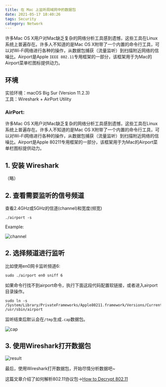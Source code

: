 ```yaml
---
title: 在 Mac 上监听局域网中的数据包
date: 2021-05-17 18:40:26
tags: Security
category: Network
---
```

许多Mac OS X用户对Mac缺乏复杂的网络分析工具感到遗憾，这些工具在Linux系统上普遍存在。许多人不知道的是Mac OS X附带了一个内置的命令行工具，可以对Wi-Fi网络进行各种的操作，从数据包捕获（流量监听）到扫描附近网络的信噪比。Airport是Apple `IEEE 802.11`专用框架的一部分，该框架用于为Mac的Airport菜单栏图标提供动力。
<!-- more -->

## 环境
实验环境：macOS Big Sur (Version 11.2.3)\
工具：Wireshark + AirPort Utility

### AirPort:
许多Mac OS X用户对Mac缺乏复杂的网络分析工具感到遗憾，这些工具在Linux系统上普遍存在。许多人不知道的是Mac OS X附带了一个内置的命令行工具，可以对Wi-Fi网络进行各种的操作，从数据包捕获（流量监听）到扫描附近网络的信噪比。Airport是Apple 80211专用框架的一部分，该框架用于为Mac的Airport菜单栏图标提供动力。

## 1. 安装 Wireshark
（略）
## 2. 查看需要监听的信号频道
查看2.4GHz或5GHz的信道(channel)和宽度(频宽)
```
./airport -s
```
Example:

![channel](channel.png)

## 2. 选择频道进行监听
比如使用en0网卡监听频道6:
```
sudo ./airport en0 sniff 6
```
如果命令行找不到airport命令，执行下面这段代码配置软链接，或者进入airport目录操作。
```
sudo ln -s /System/Library/PrivateFrameworks/Apple80211.framework/Versions/Current/Resources/airport /usr/sbin/airport
```
监听结束后默认会在`/tmp`生成`.cap`数据包。

![cap](cap.png)
## 3. 使用Wireshark打开数据包
![result](result.png)

最后，使用Wireshark打开数据包，开始尽情分析数据吧~

这篇文章介绍了如何解析802.11协议包->[How to Decrypt 802.11](https://gitlab.com/wireshark/wireshark/-/wikis/HowToDecrypt802.11)

